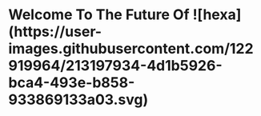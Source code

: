 <h1>Welcome To The Future Of 
![hexa](https://user-images.githubusercontent.com/122919964/213197934-4d1b5926-bca4-493e-b858-933869133a03.svg)
